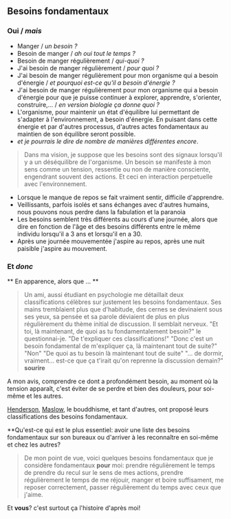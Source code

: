 ## Besoins fondamentaux

### Oui / *mais*

* Manger / *un besoin ?*
* Besoin de manger / *ah oui tout le temps ?*
* Besoin de manger régulièrement / *qui-quoi ?*
* J'ai besoin de manger régulièrement / *pour quoi ?*
* J'ai besoin de manger régulièrement pour mon organisme qui a besoin d'énergie / *et pourquoi est-ce qu'il a besoin d'énergie ?*
* J'ai besoin de manger régulièrement pour mon organisme qui a besoin d'énergie pour que je puisse continuer à explorer, apprendre, s'orienter, construire,…  / *en version biologie ça donne quoi ?*
* L'organisme, pour maintenir un état d'équilibre lui permettant de s'adapter à l'environnement, a besoin d'énergie. En puisant dans cette énergie et par d'autres processus, d'autres actes fondamentaux au maintien de son équilibre seront possible. 
* *et je pourrais le dire de nombre de manières différentes encore*. 

> Dans ma vision, je suppose que les besoins sont des signaux lorsqu'il y a un déséquilibre de l'organisme. 
Un besoin se manifeste à mon sens comme un tension, ressentie ou non de manière consciente, engendrant souvent des actions. Et ceci en interaction perpetuelle avec l'environnement.

* Lorsque le manque de repos se fait vraiment sentir, difficile d'apprendre. 
* Veillissants, parfois isolés et sans échanges avec d'autres humains, nous pouvons nous perdre dans la fabulation et la paranoia
* Les besoins semblent très différents au cours d'une journée, alors que dire en fonction de l'âge et des besoins différents entre le même individu lorsqu'il a 3 ans et lorsqu'il en a 30. 
* Après une journée mouvementée j'aspire au repos, après une nuit paisible j'aspire au mouvement. 

### Et *donc*

** En apparence, alors que ... **

> Un ami, aussi étudiant en psychologie me détaillait deux classifications célèbres sur justement les besoins fondamentaux. Ses mains tremblaient plus que d'habitude, des cernes se devinaient sous ses yeux, sa pensée et sa parole déviaient de plus en plus régulièrement du thème initial de discussion. Il semblait nerveux. "Et toi, là maintenant, de quoi as tu fondamentalement besoin?" le questionnai-je. "De t'expliquer ces classifications!" "Donc c'est un besoin fondamental de m'expliquer ça, là maintenant tout de suite?" "Non" "De quoi as tu besoin là maintenant tout de suite" "... de dormir, vraiment... est-ce que ça t'irait qu'on reprenne la discussion demain?" **sourire**

A mon avis, comprendre ce dont a profondément besoin, au moment où la tension apparaît, c'est éviter de se perdre et bien des douleurs, pour soi-même et les autres.

[Henderson](https://fr.wikipedia.org/wiki/Quatorze_besoins_fondamentaux_selon_Virginia_Henderson), [Maslow](https://fr.wikipedia.org/wiki/Pyramide_des_besoins), le bouddhisme, et tant d'autres, ont proposé leurs classifications des besoins fondamentaux. 

**Qu'est-ce qui est le plus essentiel: avoir une liste des besoins fondamentaux sur son bureaux ou d'arriver à les reconnaître en soi-même et chez les autres?

> De mon point de vue, voici quelques besoins fondamentaux que je considère fondamentaux **pour** moi: prendre régulièrement le temps de prendre du recul sur le sens de mes actions, prendre régulièrement le temps de me réjouir, manger et boire suffisament, me reposer correctement, passer régulièrement du temps avec ceux que j'aime. 

Et **vous**? c'est surtout ça l'histoire d'après moi!

